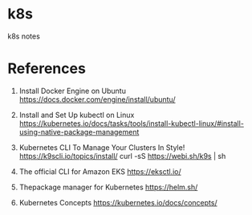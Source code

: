 # k8s
k8s notes


# References
1. Install Docker Engine on Ubuntu
   https://docs.docker.com/engine/install/ubuntu/

2. Install and Set Up kubectl on Linux
   https://kubernetes.io/docs/tasks/tools/install-kubectl-linux/#install-using-native-package-management

3. Kubernetes CLI To Manage Your Clusters In Style!
   https://k9scli.io/topics/install/
   curl -sS https://webi.sh/k9s | sh

4. The official CLI for Amazon EKS
   https://eksctl.io/

5. Thepackage manager for Kubernetes
   https://helm.sh/

6. Kubernetes Concepts
https://kubernetes.io/docs/concepts/